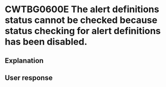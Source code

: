 # CWTBG0600E The alert definitions status cannot be checked because status checking for alert definitions has been disabled.

## Explanation

## User response